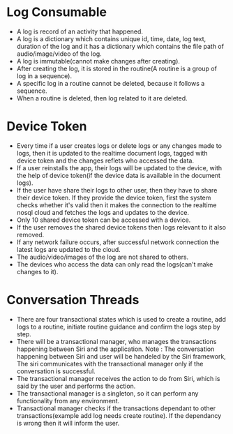 # Log Consumable

- A log is record of an activity that happened.
- A log is a dictionary which contains unique id, time, date, log text, duration of the log and it has a dictionary which contains the file path of audio/image/video of the log.
- A log is immutable(cannot make changes after creating).
- After creating the log, it is stored in the routine(A routine is a group of log in a sequence).
- A specific log in a routine cannot be deleted, because it follows a sequence.
- When a routine is deleted, then log related to it are deleted.

# Device Token

- Every time if a user creates logs or delete logs or any changes made to logs, then it is updated to the realtime document logs, tagged with device token and the changes reflets who accessed the data.
- If a user reinstalls the app, their logs will be updated to the device, with the help of device token(if the device data is available in the document logs).
- If the user have share their logs to other user, then they have to share their device token. If they provide the device token, first the system checks whether it's valid then it makes the connection to the realtime nosql cloud and fetches the logs and updates to the device.
- Only 10 shared device token can be accessed with a device.
- If the user removes the shared device tokens then logs relevant to it also removed.
- If any network failure occurs, after successful network connection the latest logs are updated to the cloud.
- The audio/video/images of the log are not shared to others.
- The devices who access the data can only read the logs(can't make changes to it).

# Conversation Threads

- There are four transactional states which is used to create a routine, add logs to a routine, initiate routine guidance and confirm the logs step by step.
- There will be a transactional manager, who manages the transactions happening between Siri and the application. Note : The conversation happening between Siri and user will be handeled by the Siri framework, The siri communicates with the transactional manager only if the conversation is successful.
- The transactional manager receives the action to do from Siri, which is said by the user and performs the action.
- The transactional manager is a singleton, so it can perform any functionality from any environment.
- Transactional manager checks if the transactions dependant to other transactions(example add log needs create routine).  If the dependancy is wrong then it will inform the user.

